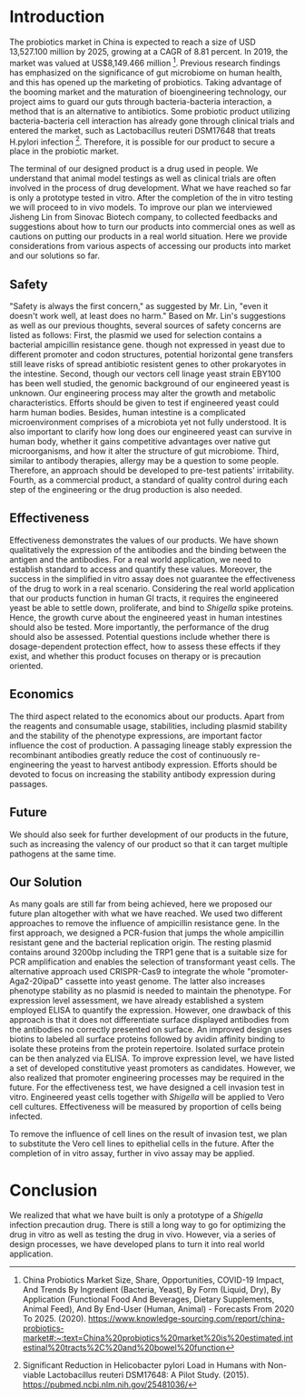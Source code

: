 # Introduction

The probiotics market in China is expected to reach a size of USD 13,527.100 million by 2025, growing at a CAGR of 8.81 percent. In 2019, the market was valued at US$8,149.466 million [^1]. Previous research findings has emphasized on the significance of gut microbiome on human health, and this has opened up the marketing of probiotics. Taking advantage of the booming market and the maturation of bioengineering technology, our project aims to guard our guts through bacteria-bacteria interaction, a method that is an alternative to antibiotics. Some probiotic product utilizing bacteria-bacteria cell interaction has already gone through clinical trials and entered the market, such as Lactobacillus reuteri DSM17648 that treats H.pylori infection [^2]. Therefore, it is possible for our product to secure a place in the probiotic market.


The terminal of our designed product is a drug used in people. We understand that animal model testings as well as clinical trials are often involved in the process of drug development. What we have reached so far is only a prototype tested in vitro. After the completion of the in vitro testing we will proceed to in vivo models. To improve our plan we interviewed Jisheng Lin from Sinovac Biotech company, to collected feedbacks and suggestions about how to turn our products into commercial ones as well as cautions on putting our products in a real world situation. Here we provide considerations from various aspects of accessing our products into market and our solutions so far.

## Safety

"Safety is always the first concern," as suggested by Mr. Lin, "even it doesn't work well, at least does no harm." Based on Mr. Lin's suggestions as well as our previous thoughts, several sources of safety concerns are listed as follows: First, the plasmid we used for selection contains a bacterial ampicillin resistance gene. though not expressed in yeast due to different promoter and codon structures, potential horizontal gene transfers still leave risks of spread antibiotic resistent genes to other prokaryotes in the intestine. Second, though our vectors cell linage yeast strain EBY100 has been well studied, the genomic background of our engineered yeast is unknown. Our engineering process may alter the growth and metabolic characteristics. Efforts should be given to test if engineered yeast could harm human bodies. Besides, human intestine is a complicated microenvironment comprises of a microbiota yet not fully understood. It is also important to clarify how long does our engineered yeast can survive in human body, whether it gains competitive advantages over native gut microorganisms, and how it alter the structure of gut microbiome. Third, similar to antibody therapies, allergy may be a question to some people. Therefore, an approach should be developed to pre-test patients' irritability. Fourth, as a commercial product, a standard of quality control during each step of the engineering or the drug production is also needed.

## Effectiveness

Effectiveness demonstrates the values of our products. We have shown qualitatively the expression of the antibodies and the binding between the antigen and the antibodies. For a real world application, we need to establish standard to access and quantify these values. Moreover, the success in the simplified in vitro assay does not guarantee the effectiveness of the drug to work in a real scenario. Considering the real world application that our products function in human GI tracts, it requires the engineered yeast be able to settle down, proliferate, and bind to *Shigella* spike proteins. Hence, the growth curve about the engineered yeast in human intestines should also be tested. More importantly, the performance of the drug should also be assessed. Potential questions include whether there is dosage-dependent protection effect, how to assess these effects if they exist, and whether this product focuses on therapy or is precaution oriented.


## Economics

The third aspect related to the economics about our products. Apart from the reagents and consumable usage, stabilities, including plasmid stability and the stability of the phenotype expressions, are important factor influence the cost of production. A passaging lineage stably expression the recombinant antibodies greatly reduce the cost of continuously re-engineering the yeast to harvest antibody expression. Efforts should be devoted to focus on increasing the stability antibody expression during passages.

## Future

We should also seek for further development of our products in the future, such as increasing the valency of our product so that it can target multiple pathogens at the same time.

## Our Solution

As many goals are still far from being achieved, here we proposed our future plan altogether with what we have reached. We used two different approaches to remove the influence of ampicillin resistance gene. In the first approach, we designed a PCR-fusion that jumps the whole ampicillin resistant gene and the bacterial replication origin. The resting plasmid contains around 3200bp including the TRP1 gene that is a suitable size for PCR amplification and enables the selection of transformant yeast cells. The alternative approach used CRISPR-Cas9 to integrate the whole "promoter-Aga2-20ipaD" cassette into yeast genome. The latter also increases phenotype stability as no plasmid is needed to maintain the phenotype. For expression level assessment, we have already established a system employed ELISA to quantify the expression. However, one drawback of this approach is that it does not differentiate surface displayed antibodies from the antibodies no correctly presented on surface. An improved design uses biotins to labeled all surface proteins followed by avidin affinity binding to isolate these proteins from the protein repertoire. Isolated surface protein can be then analyzed via ELISA. To improve expression level, we have listed a set of developed constitutive yeast promoters as candidates. However, we also realized that promoter engineering processes may be required in the future. For the effectiveness test, we have designed a cell invasion test in vitro. Engineered yeast cells together with *Shigella* will be applied to Vero cell cultures. Effectiveness will be measured by proportion of cells being infected.

To remove the influence of cell lines on the result of invasion test, we plan to substitute the Vero cell lines to epithelial cells in the future. After the completion of in vitro assay, further in vivo assay may be applied.

# Conclusion

We realized that what we have built is only a prototype of a *Shigella* infection precaution drug. There is still a long way to go for optimizing the drug in vitro as well as testing the drug in vivo. However, via a series of design processes, we have developed plans to turn it into real world application.

[^1]:China Probiotics Market Size, Share, Opportunities, COVID-19 Impact, And Trends By Ingredient (Bacteria, Yeast), By Form (Liquid, Dry), By Application (Functional Food And Beverages, Dietary Supplements, Animal Feed), And By End-User (Human, Animal) - Forecasts From 2020 To 2025. (2020). <https://www.knowledge-sourcing.com/report/china-probiotics-market#:~:text=China%20probiotics%20market%20is%20estimated,intestinal%20tracts%2C%20and%20bowel%20function>

[^2]:Significant Reduction in Helicobacter pylori Load in Humans with Non-viable Lactobacillus reuteri DSM17648: A Pilot Study. (2015). <https://pubmed.ncbi.nlm.nih.gov/25481036/>